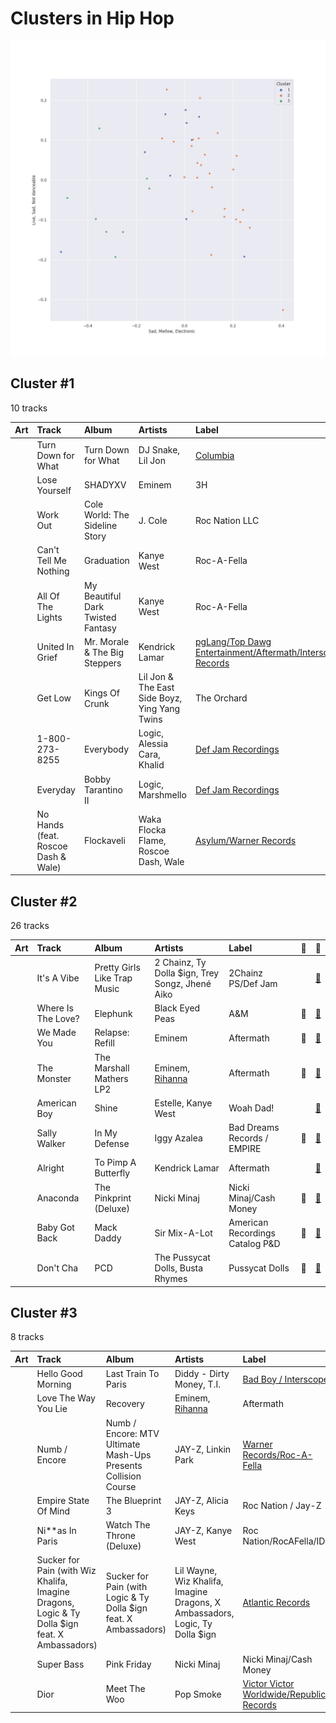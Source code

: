 # Clusters in Hip Hop

![Comparison of Cluster](../../../images/playlists/hip_hop/clusters/clusters_scatter.png)

## Cluster #1

10 tracks

| Art | Track | Album | Artists | Label | 💚 | 🔗 |
|:---|:---|:---|:---|:---|:---|:---|
| <img src="https://i.scdn.co/image/ab67616d0000b273d905e78cad304de028db39b7" alt="" width="50" /> | Turn Down for What | Turn Down for What | DJ Snake, Lil Jon | [Columbia](../../../../labels/columbia) | | [🔗](https://open.spotify.com/track/67awxiNHNyjMXhVgsHuIrs) |
| <img src="https://i.scdn.co/image/ab67616d0000b27331aafa752187cb0284307200" alt="" width="50" /> | Lose Yourself | SHADYXV | Eminem | 3H | 💚 | [🔗](https://open.spotify.com/track/77Ft1RJngppZlq59B6uP0z) |
| <img src="https://i.scdn.co/image/ab67616d0000b27399da48a530f6ca2ef86da3cc" alt="" width="50" /> | Work Out | Cole World: The Sideline Story | J. Cole | Roc Nation LLC | 💚 | [🔗](https://open.spotify.com/track/2wAJTrFhCnQyNSD3oUgTZO) |
| <img src="https://i.scdn.co/image/ab67616d0000b27326f7f19c7f0381e56156c94a" alt="" width="50" /> | Can't Tell Me Nothing | Graduation | Kanye West | Roc-A-Fella | 💚 | [🔗](https://open.spotify.com/track/0mEdbdeRFQwBhN4xfyIeUM) |
| <img src="https://i.scdn.co/image/ab67616d0000b273d9194aa18fa4c9362b47464f" alt="" width="50" /> | All Of The Lights | My Beautiful Dark Twisted Fantasy | Kanye West | Roc-A-Fella | 💚 | [🔗](https://open.spotify.com/track/22L7bfCiAkJo5xGSQgmiIO) |
| <img src="https://i.scdn.co/image/ab67616d0000b2732e02117d76426a08ac7c174f" alt="" width="50" /> | United In Grief | Mr. Morale & The Big Steppers | Kendrick Lamar | [pgLang/Top Dawg Entertainment/Aftermath/Interscope Records](../../../../labels/interscope_records) | 💚 | [🔗](https://open.spotify.com/track/5Gt9bxniM1SxN61yRzRhXL) |
| <img src="https://i.scdn.co/image/ab67616d0000b2733ba0e7112f965bfda72b1c5b" alt="" width="50" /> | Get Low | Kings Of Crunk | Lil Jon & The East Side Boyz, Ying Yang Twins | The Orchard | 💚 | [🔗](https://open.spotify.com/track/0r2Bul2NuCViraT2zX1l5j) |
| <img src="https://i.scdn.co/image/ab67616d0000b273cfdf40cf325b609a52457805" alt="" width="50" /> | 1-800-273-8255 | Everybody | Logic, Alessia Cara, Khalid | [Def Jam Recordings](../../../../labels/def_jam_recordings) | | [🔗](https://open.spotify.com/track/5tz69p7tJuGPeMGwNTxYuV) |
| <img src="https://i.scdn.co/image/ab67616d0000b273e19b1b51cdd35051e17cf6dc" alt="" width="50" /> | Everyday | Bobby Tarantino II | Logic, Marshmello | [Def Jam Recordings](../../../../labels/def_jam_recordings) | | [🔗](https://open.spotify.com/track/4EAV2cKiqKP5UPZmY6dejk) |
| <img src="https://i.scdn.co/image/fade577145599daff924bb7b28386a84f67bd1db" alt="" width="50" /> | No Hands (feat. Roscoe Dash & Wale) | Flockaveli | Waka Flocka Flame, Roscoe Dash, Wale | [Asylum/Warner Records](../../../../labels/warner_records) | 💚 | [🔗](https://open.spotify.com/track/03tqyYWC9Um2ZqU0ZN849H) |
## Cluster #2

26 tracks

| Art | Track | Album | Artists | Label | 💚 | 🔗 |
|:---|:---|:---|:---|:---|:---|:---|
| <img src="https://i.scdn.co/image/ab67616d0000b273c0c05243a846dda6c84607f9" alt="" width="50" /> | It's A Vibe | Pretty Girls Like Trap Music | 2 Chainz, Ty Dolla $ign, Trey Songz, Jhené Aiko | 2Chainz PS/Def Jam | | [🔗](https://open.spotify.com/track/6H0AwSQ20mo62jGlPGB8S6) |
| <img src="https://i.scdn.co/image/ab67616d0000b2735db09bde92cc685403d7068f" alt="" width="50" /> | Where Is The Love? | Elephunk | Black Eyed Peas | A&M | 💚 | [🔗](https://open.spotify.com/track/0xmjwnQ3FNE6HuWCt2nHdZ) |
| <img src="https://i.scdn.co/image/ab67616d0000b273506c4cc93e5a6234164125e1" alt="" width="50" /> | We Made You | Relapse: Refill | Eminem | Aftermath | 💚 | [🔗](https://open.spotify.com/track/4UMTp91LHhvW33ol9ZQH0Q) |
| <img src="https://i.scdn.co/image/ab67616d0000b27357195dfe8926f713b21d6cac" alt="" width="50" /> | The Monster | The Marshall Mathers LP2 | Eminem, [Rihanna](../../../../artists/rihanna/overview.md) | Aftermath | 💚 | [🔗](https://open.spotify.com/track/48RrDBpOSSl1aLVCalGl5C) |
| <img src="https://i.scdn.co/image/ab67616d0000b27341f88fe3e004e7be469c2ae3" alt="" width="50" /> | American Boy | Shine | Estelle, Kanye West | Woah Dad! | | [🔗](https://open.spotify.com/track/3IX1c76hbN4iTm9RcItC36) |
| <img src="https://i.scdn.co/image/ab67616d0000b273fc26c1e9b1cc4ecd87e9ddef" alt="" width="50" /> | Sally Walker | In My Defense | Iggy Azalea | Bad Dreams Records / EMPIRE | 💚 | [🔗](https://open.spotify.com/track/1bPoQ1zaUWZmiYrckwfulU) |
| <img src="https://i.scdn.co/image/ab67616d0000b273cdb645498cd3d8a2db4d05e1" alt="" width="50" /> | Alright | To Pimp A Butterfly | Kendrick Lamar | Aftermath | | [🔗](https://open.spotify.com/track/3iVcZ5G6tvkXZkZKlMpIUs) |
| <img src="https://i.scdn.co/image/ab67616d0000b2730f79d1616e3b02368d41f458" alt="" width="50" /> | Anaconda | The Pinkprint (Deluxe) | Nicki Minaj | Nicki Minaj/Cash Money | 💚 | [🔗](https://open.spotify.com/track/794F99D5BQHS5ZGRXAs7I5) |
| <img src="https://i.scdn.co/image/ab67616d0000b273f82c7e4376cf8267fb396b7d" alt="" width="50" /> | Baby Got Back | Mack Daddy | Sir Mix-A-Lot | American Recordings Catalog P&D | 💚 | [🔗](https://open.spotify.com/track/1SAkL1mYNJlaqnBQxVZrRl) |
| <img src="https://i.scdn.co/image/ab67616d0000b2738cc44129c3b11adec74058d6" alt="" width="50" /> | Don't Cha | PCD | The Pussycat Dolls, Busta Rhymes | Pussycat Dolls | 💚 | [🔗](https://open.spotify.com/track/1gZ7i4qxXkHZb1r6eioaAP) |
## Cluster #3

8 tracks

| Art | Track | Album | Artists | Label | 💚 | 🔗 |
|:---|:---|:---|:---|:---|:---|:---|
| <img src="https://i.scdn.co/image/ab67616d0000b2730b1cfc3df4d9d5d4cbce9208" alt="" width="50" /> | Hello Good Morning | Last Train To Paris | Diddy - Dirty Money, T.I. | [Bad Boy / Interscope](../../../../labels/interscope_records) | 💚 | [🔗](https://open.spotify.com/track/7yzSijmAyOMBcHrK6Tfsoe) |
| <img src="https://i.scdn.co/image/ab67616d0000b273c08d5fa5c0f1a834acef5100" alt="" width="50" /> | Love The Way You Lie | Recovery | Eminem, [Rihanna](../../../../artists/rihanna/overview.md) | Aftermath | 💚 | [🔗](https://open.spotify.com/track/15JINEqzVMv3SvJTAXAKED) |
| <img src="https://i.scdn.co/image/ab67616d0000b2737282412ad025c14f7039f516" alt="" width="50" /> | Numb / Encore | Numb / Encore: MTV Ultimate Mash-Ups Presents Collision Course | JAY-Z, Linkin Park | [Warner Records/Roc-A-Fella](../../../../labels/warner_records) | | [🔗](https://open.spotify.com/track/5sNESr6pQfIhL3krM8CtZn) |
| <img src="https://i.scdn.co/image/ab67616d0000b273fec1b815bb3c50a64a90fd10" alt="" width="50" /> | Empire State Of Mind | The Blueprint 3 | JAY-Z, Alicia Keys | Roc Nation / Jay-Z | | [🔗](https://open.spotify.com/track/2igwFfvr1OAGX9SKDCPBwO) |
| <img src="https://i.scdn.co/image/ab67616d0000b2735c837cc621c1ec82bf3c81ac" alt="" width="50" /> | Ni**as In Paris | Watch The Throne (Deluxe) | JAY-Z, Kanye West | Roc Nation/RocAFella/IDJ | | [🔗](https://open.spotify.com/track/4Li2WHPkuyCdtmokzW2007) |
| <img src="https://i.scdn.co/image/ab67616d0000b2737d8dfcfd507069d7f2062caf" alt="" width="50" /> | Sucker for Pain (with Wiz Khalifa, Imagine Dragons, Logic & Ty Dolla $ign feat. X Ambassadors) | Sucker for Pain (with Logic & Ty Dolla $ign feat. X Ambassadors) | Lil Wayne, Wiz Khalifa, Imagine Dragons, X Ambassadors, Logic, Ty Dolla $ign | [Atlantic Records](../../../../labels/atlantic_records) | | [🔗](https://open.spotify.com/track/4dASQiO1Eoo3RJvt74FtXB) |
| <img src="https://i.scdn.co/image/ab67616d0000b27343f15453faa4973061411a79" alt="" width="50" /> | Super Bass | Pink Friday | Nicki Minaj | Nicki Minaj/Cash Money | 💚 | [🔗](https://open.spotify.com/track/2jSwKQBouf0brIcxGfA9CZ) |
| <img src="https://i.scdn.co/image/ab67616d0000b2738fe5d04b06aff90f9fe796f5" alt="" width="50" /> | Dior | Meet The Woo | Pop Smoke | [Victor Victor Worldwide/Republic Records](../../../../labels/republic_records) | | [🔗](https://open.spotify.com/track/79s5XnCN4TJKTVMSmOx8Ep) |